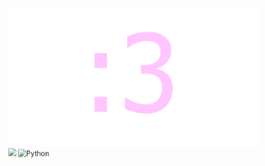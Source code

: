 ![](banner/banner.gif)
![](https://komarev.com/ghpvc/?username=blubware&color=grey&style=for-the-badge)
![Python](https://img.shields.io/badge/python-3670A0?style=for-the-badge&logo=python&logoColor=ffdd54)
